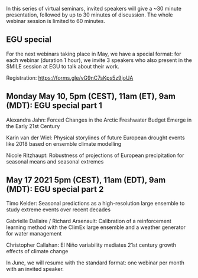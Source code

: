 In this series of virtual seminars, invited speakers will give a ~30 minute presentation, followed by up to 30 minutes of discussion. The whole webinar session is limited to 60 minutes.


## EGU special

For the next webinars taking place in May, we have a special format: for each webinar (duration 1 hour), we invite 3 speakers who also present in the SMILE session at EGU to talk about their work.

Registration: https://forms.gle/vG9nC7sKps5z9joUA

## Monday May 10, 5pm (CEST), 11am (ET), 9am (MDT): EGU special part 1

Alexandra Jahn: Forced Changes in the Arctic Freshwater Budget Emerge in the Early 21st Century 

Karin van der Wiel: Physical storylines of future European drought events like 2018 based on ensemble climate modelling

Nicole Ritzhaupt: Robustness of projections of European precipitation for seasonal means and seasonal extremes

## May 17 2021 5pm (CEST), 11am (EDT), 9am (MDT): EGU special part 2

Timo Kelder: Seasonal predictions as a high-resolution large ensemble to study extreme events over recent decades

Gabrielle Dallaire / Richard Arsenault: Calibration of a reinforcement learning method with the ClimEx large ensemble and a weather generator for water management

Christopher Callahan: El Niño variability mediates 21st century growth effects of climate change

In June, we will resume with the standard format: one webinar per month with an invited speaker.
